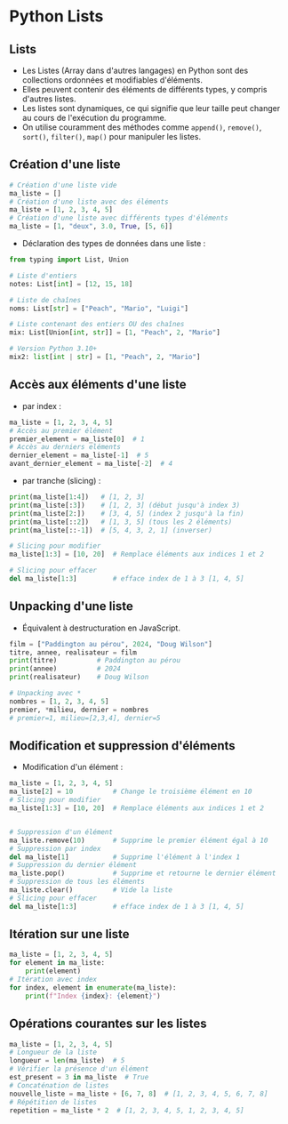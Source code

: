 # Python Lists

## Lists

- Les Listes (Array dans d'autres langages) en Python sont des collections ordonnées et modifiables d'éléments.
- Elles peuvent contenir des éléments de différents types, y compris d'autres listes.
- Les listes sont dynamiques, ce qui signifie que leur taille peut changer au cours de l'exécution du programme.
- On utilise couramment des méthodes comme `append()`, `remove()`, `sort()`, `filter()`, `map()` pour manipuler les listes.

## Création d'une liste

```python
# Création d'une liste vide
ma_liste = []
# Création d'une liste avec des éléments
ma_liste = [1, 2, 3, 4, 5]
# Création d'une liste avec différents types d'éléments
ma_liste = [1, "deux", 3.0, True, [5, 6]]
```
- Déclaration des types de données dans une liste :

```python
from typing import List, Union

# Liste d'entiers
notes: List[int] = [12, 15, 18]

# Liste de chaînes
noms: List[str] = ["Peach", "Mario", "Luigi"]

# Liste contenant des entiers OU des chaînes
mix: List[Union[int, str]] = [1, "Peach", 2, "Mario"]

# Version Python 3.10+
mix2: list[int | str] = [1, "Peach", 2, "Mario"]
```

## Accès aux éléments d'une liste

- par index :
```python
ma_liste = [1, 2, 3, 4, 5]
# Accès au premier élément
premier_element = ma_liste[0]  # 1
# Accès au derniers eléments  
dernier_element = ma_liste[-1]  # 5
avant_dernier_element = ma_liste[-2]  # 4
```
- par tranche (slicing) :
```python
print(ma_liste[1:4])   # [1, 2, 3]
print(ma_liste[:3])    # [1, 2, 3] (début jusqu'à index 3)
print(ma_liste[2:])    # [3, 4, 5] (index 2 jusqu'à la fin)
print(ma_liste[::2])   # [1, 3, 5] (tous les 2 éléments)
print(ma_liste[::-1])  # [5, 4, 3, 2, 1] (inverser)

# Slicing pour modifier
ma_liste[1:3] = [10, 20]  # Remplace éléments aux indices 1 et 2

# Slicing pour effacer
del ma_liste[1:3]         # efface index de 1 à 3 [1, 4, 5]
```

## Unpacking d'une liste

- Équivalent à destructuration en JavaScript.

```python
film = ["Paddington au pérou", 2024, "Doug Wilson"]
titre, annee, realisateur = film
print(titre)          # Paddington au pérou
print(annee)          # 2024
print(realisateur)    # Doug Wilson

# Unpacking avec *
nombres = [1, 2, 3, 4, 5]
premier, *milieu, dernier = nombres
# premier=1, milieu=[2,3,4], dernier=5
```

## Modification et suppression d'éléments
- Modification d'un élément :
```python
ma_liste = [1, 2, 3, 4, 5]
ma_liste[2] = 10          # Change le troisième élément en 10
# Slicing pour modifier
ma_liste[1:3] = [10, 20]  # Remplace éléments aux indices 1 et 2


# Suppression d'un élément
ma_liste.remove(10)       # Supprime le premier élément égal à 10
# Suppression par index
del ma_liste[1]           # Supprime l'élément à l'index 1
# Suppression du dernier élément
ma_liste.pop()            # Supprime et retourne le dernier élément
# Suppression de tous les éléments
ma_liste.clear()          # Vide la liste
# Slicing pour effacer
del ma_liste[1:3]         # efface index de 1 à 3 [1, 4, 5]
```

## Itération sur une liste

```python
ma_liste = [1, 2, 3, 4, 5]
for element in ma_liste:
    print(element)
# Itération avec index
for index, element in enumerate(ma_liste):
    print(f"Index {index}: {element}")
```
## Opérations courantes sur les listes

```python
ma_liste = [1, 2, 3, 4, 5]
# Longueur de la liste
longueur = len(ma_liste)  # 5
# Vérifier la présence d'un élément
est_present = 3 in ma_liste  # True
# Concaténation de listes
nouvelle_liste = ma_liste + [6, 7, 8]  # [1, 2, 3, 4, 5, 6, 7, 8]
# Répétition de listes
repetition = ma_liste * 2  # [1, 2, 3, 4, 5, 1, 2, 3, 4, 5]
```




